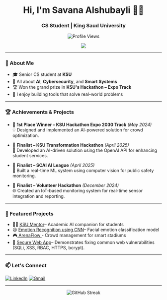<h1 align="center">Hi, I'm Savana Alshubayli 👩‍💻</h1>
<h3 align="center">CS Student | King Saud University</h3>
<p align="center">
  <img src="https://komarev.com/ghpvc/?username=Savana-Alshubayli&label=Profile%20Views&color=blueviolet" alt="Profile Views" />
</p>

<p align="center">
  <a href="https://skillicons.dev">
    <img src="https://skillicons.dev/icons?i=kali,py,anaconda,c,eclipse,figma,html,java,js,matlab,mysql,notion,php,swift,vscode" />
  </a>
</p>

---

### 💬 About Me
- 🎓 Senior CS student at **KSU**
- 🧠 All about **AI**, **Cybersecurity**, and **Smart Systems**
- 🏆 Won the grand prize in **KSU's Hackathon – Expo Track**
- 💬 I enjoy building tools that solve real-world problems

---
### 🏆 Achievements & Projects

- 🥇 **1st Place Winner – KSU Hackathon Expo 2030 Track** *(May 2024)*  
  💡 Designed and implemented an AI-powered solution for crowd optimization.

- 🥈 **Finalist – KSU Transformation Hackathon** *(April 2025)*  
  🤖 Developed an AI-driven solution using the OpenAI API for enhancing student services.

- 🥈 **Finalist – SCAI AI League** *(April 2025)*  
  🎯 Built a real-time ML system using computer vision for public safety monitoring.

- 🥈 **Finalist – Volunteer Hackathon** *(December 2024)*  
  🌐 Created an IoT-based monitoring system for real-time sensor integration and reporting.

---

### 🧠 Featured Projects

- 🧑‍🏫 [KSU Mentor](https://github.com/Savana-Alshubayli/KSU-Mentor)– Academic AI companion for students  
- 😃 [Emotion Recognition using CNN](https://github.com/Savana-Alshubayli/facial-emotion-recognition)– Facial emotion classification model  
- 🎮[ ArenaFlow ](https://github.com/Savana-Alshubayli/ArenaFlow)- Crowd management for smart stadiums
- 🔐 [Secure Web App](https://github.com/Savana-Alshubayli/secure-web-app)– Demonstrates fixing common web vulnerabilities (SQLi, XSS, RBAC, HTTPS, bcrypt).

---

### 📫 Let's Connect

[![LinkedIn](https://img.shields.io/badge/-LinkedIn-0077B5?style=flat&logo=linkedin&logoColor=white)]([https://www.linkedin.com/in/your-link/](https://www.linkedin.com/in/savana-al-shubayli-b2a30621a/))
[![Gmail](https://img.shields.io/badge/-Gmail-D14836?style=flat&logo=gmail&logoColor=white)](savanaalshubayli@gmail.com )

---

<p align="center">
  <img src="https://github-readme-streak-stats.herokuapp.com/?user=Savana-Alshubayli&theme=tokyonight" alt="GitHub Streak" />
</p>


